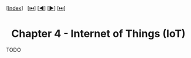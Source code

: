 <span id="back-to-top"/>

[[Index](./README.md)]&nbsp;&nbsp;
[[⏮️](./01%20-%20Wireless.md)]
[[◀️](./03%20-%20Mobile%20IP%20and%20Positioning.md)]
[[▶️](./05%20-%20Android.md)]
[[⏭️](./06%20-%20Discovery.md)]

<h1 align="center">Chapter 4 - Internet of Things (IoT)</h1>

TODO